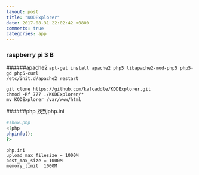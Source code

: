 ```yaml
---
layout: post
title: "KODExplorer"
date: 2017-08-31 22:02:42 +0800
comments: true
categories: app
---
```

### raspberry pi 3 B
######apache2
`apt-get install apache2 php5 libapache2-mod-php5 php5-gd php5-curl`  
`/etc/init.d/apache2 restart`  

`git clone https://github.com/kalcaddle/KODExplorer.git`  
`chmod -Rf 777 ./KODExplorer/*`  
`mv KODExplorer /var/www/html`  

######php
找到php.ini
``` php
#show.php
<?php
phpinfo();
?>
```
```
php.ini
upload_max_filesize = 1000M
post_max_size = 1000M
memory_limit  1000M
```